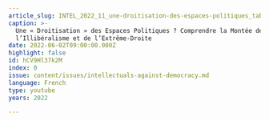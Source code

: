 ```yaml
---
article_slug: INTEL_2022_11_une-droitisation-des-espaces-politiques_table-ronde
caption: >-
  Une « Droitisation » des Espaces Politiques ? Comprendre la Montée de
  l’Illibéralisme et de l’Extrême-Droite
date: 2022-06-02T09:00:00.000Z
highlight: false
id: hCV9Hl37k2M
index: 0
issue: content/issues/intellectuals-against-democracy.md
language: French
type: youtube
years: 2022

---
```

